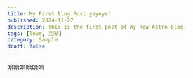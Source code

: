 ```yaml
---
title: My First Blog Post yeyeye!
published: 2024-11-27
description: This is the first post of my new Astro blog.
tags: [love, 芜湖]
category: Sample
draft: false
---
```


哈哈哈哈哈哈
